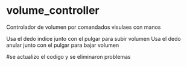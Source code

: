 # volume_controller
Controlador de volumen por comandados visulaes con manos

Usa el dedo indice junto con el pulgar para subir volumen 
Usa el dedo anular junto con el pulgar para bajar volumen 

#se actualizo el codigo y se eliminaron problemas
